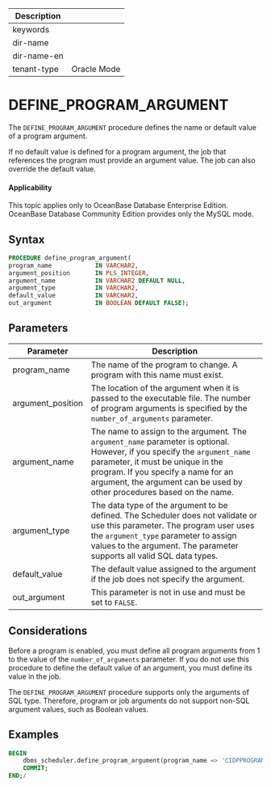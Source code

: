 | Description   |                 |
|---------------|-----------------|
| keywords      |                 |
| dir-name      |                 |
| dir-name-en   |                 |
| tenant-type   | Oracle Mode     |

# DEFINE_PROGRAM_ARGUMENT

The `DEFINE_PROGRAM_ARGUMENT` procedure defines the name or default value of a program argument.

If no default value is defined for a program argument, the job that references the program must provide an argument value. The job can also override the default value.

  <main id="notice" >
    <h4>Applicability</h4>
    <p>This topic applies only to OceanBase Database Enterprise Edition. OceanBase Database Community Edition provides only the MySQL mode. </p>
  </main>

## Syntax

```sql
PROCEDURE define_program_argument(
program_name            IN VARCHAR2,
argument_position       IN PLS_INTEGER,
argument_name           IN VARCHAR2 DEFAULT NULL,
argument_type           IN VARCHAR2,
default_value           IN VARCHAR2,
out_argument            IN BOOLEAN DEFAULT FALSE);
```

## Parameters


| Parameter | Description |
|-------------------|----------------------------------|
| program_name | The name of the program to change. A program with this name must exist.  |
| argument_position | The location of the argument when it is passed to the executable file. The number of program arguments is specified by the `number_of_arguments` parameter.  |
| argument_name | The name to assign to the argument. The `argument_name` parameter is optional. However, if you specify the `argument_name` parameter, it must be unique in the program. If you specify a name for an argument, the argument can be used by other procedures based on the name.  |
| argument_type | The data type of the argument to be defined.  The Scheduler does not validate or use this parameter. The program user uses the `argument_type` parameter to assign values to the argument. The parameter supports all valid SQL data types.  |
| default_value | The default value assigned to the argument if the job does not specify the argument.  |
| out_argument | This parameter is not in use and must be set to `FALSE`.  |


## Considerations

Before a program is enabled, you must define all program arguments from 1 to the value of the `number_of_arguments` parameter. If you do not use this procedure to define the default value of an argument, you must define its value in the job.

The `DEFINE_PROGRAM_ARGUMENT` procedure supports only the arguments of SQL type. Therefore, program or job arguments do not support non-SQL argument values, such as Boolean values.


## Examples

```sql
BEGIN
    dbms_scheduler.define_program_argument(program_name => 'CIDPPROGRAM_', argument_position => 1, argument_type => 'int', default_value => '0', out_argument => false);
    COMMIT;
END;/
```
